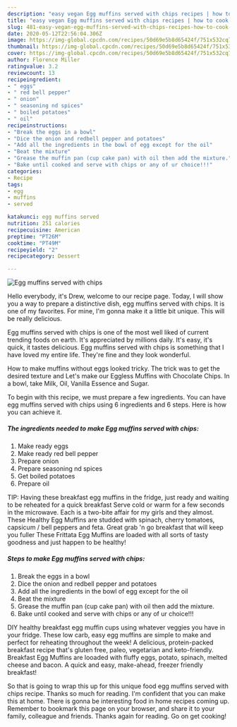 ```yaml
---
description: "easy vegan Egg muffins served with chips recipes | how to cook Egg muffins served with chips"
title: "easy vegan Egg muffins served with chips recipes | how to cook Egg muffins served with chips"
slug: 481-easy-vegan-egg-muffins-served-with-chips-recipes-how-to-cook-egg-muffins-served-with-chips
date: 2020-05-12T22:56:04.306Z
image: https://img-global.cpcdn.com/recipes/50d69e5b8d65424f/751x532cq70/egg-muffins-served-with-chips-recipe-main-photo.jpg
thumbnail: https://img-global.cpcdn.com/recipes/50d69e5b8d65424f/751x532cq70/egg-muffins-served-with-chips-recipe-main-photo.jpg
cover: https://img-global.cpcdn.com/recipes/50d69e5b8d65424f/751x532cq70/egg-muffins-served-with-chips-recipe-main-photo.jpg
author: Florence Miller
ratingvalue: 3.2
reviewcount: 13
recipeingredient:
- " eggs"
- " red bell pepper"
- " onion"
- " seasoning nd spices"
- " boiled potatoes"
- " oil"
recipeinstructions:
- "Break the eggs in a bowl"
- "Dice the onion and redbell pepper and potatoes"
- "Add all the ingredients in the bowl of egg except for the oil"
- "Beat the mixture"
- "Grease the muffin pan (cup cake pan) with oil then add the mixture."
- "Bake until cooked and serve with chips or any of ur choice!!!"
categories:
- Recipe
tags:
- egg
- muffins
- served

katakunci: egg muffins served 
nutrition: 251 calories
recipecuisine: American
preptime: "PT26M"
cooktime: "PT49M"
recipeyield: "2"
recipecategory: Dessert

---
```



![Egg muffins served with chips](https://img-global.cpcdn.com/recipes/50d69e5b8d65424f/751x532cq70/egg-muffins-served-with-chips-recipe-main-photo.jpg)

Hello everybody, it's Drew, welcome to our recipe page. Today, I will show you a way to prepare a distinctive dish, egg muffins served with chips. It is one of my favorites. For mine, I'm gonna make it a little bit unique. This will be really delicious.

Egg muffins served with chips is one of the most well liked of current trending foods on earth. It's appreciated by millions daily. It's easy, it's quick, it tastes delicious. Egg muffins served with chips is something that I have loved my entire life. They're fine and they look wonderful.

How to make muffins without eggs looked tricky. The trick was to get the desired texture and Let&#39;s make our Eggless Muffins with Chocolate Chips. In a bowl, take Milk, Oil, Vanilla Essence and Sugar.


To begin with this recipe, we must prepare a few ingredients. You can have egg muffins served with chips using 6 ingredients and 6 steps. Here is how you can achieve it.

<!--inarticleads1-->

##### The ingredients needed to make Egg muffins served with chips:

1. Make ready  eggs
1. Make ready  red bell pepper
1. Prepare  onion
1. Prepare  seasoning nd spices
1. Get  boiled potatoes
1. Prepare  oil


TIP: Having these breakfast egg muffins in the fridge, just ready and waiting to be reheated for a quick breakfast Serve cold or warm for a few seconds in the microwave. Each is a two-bite affair for my girls and they almost. These Healthy Egg Muffins are studded with spinach, cherry tomatoes, capsicum / bell peppers and feta. Great grab &#39;n go breakfast that will keep you fuller These Frittata Egg Muffins are loaded with all sorts of tasty goodness and just happen to be healthy! 

<!--inarticleads2-->

##### Steps to make Egg muffins served with chips:

1. Break the eggs in a bowl
1. Dice the onion and redbell pepper and potatoes
1. Add all the ingredients in the bowl of egg except for the oil
1. Beat the mixture
1. Grease the muffin pan (cup cake pan) with oil then add the mixture.
1. Bake until cooked and serve with chips or any of ur choice!!!


DIY healthy breakfast egg muffin cups using whatever veggies you have in your fridge. These low carb, easy egg muffins are simple to make and perfect for reheating throughout the week! A delicious, protein-packed breakfast recipe that&#39;s gluten free, paleo, vegetarian and keto-friendly. Breakfast Egg Muffins are looaded with fluffy eggs, potato, spinach, melted cheese and bacon. A quick and easy, make-ahead, freezer friendly breakfast! 

So that is going to wrap this up for this unique food egg muffins served with chips recipe. Thanks so much for reading. I'm confident that you can make this at home. There is gonna be interesting food in home recipes coming up. Remember to bookmark this page on your browser, and share it to your family, colleague and friends. Thanks again for reading. Go on get cooking!

